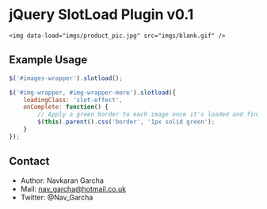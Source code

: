 # jQuery SlotLoad Plugin v0.1
`<img data-load="imgs/product_pic.jpg" src="imgs/blank.gif" />`

## Example Usage

``` javascript
$('#images-wrapper').slotload();

$('#img-wrapper, #img-wrapper-more').slotload({
    loadingClass: 'slot-effect',
    onComplete: function() {
        // Apply a green border to each image once it's loaded and finished animating
        $(this).parent().css('border', '1px solid green');
    }
});
```

## Contact
* Author: Navkaran Garcha
* Mail: nav_garcha@hotmail.co.uk
* Twitter: @Nav_Garcha